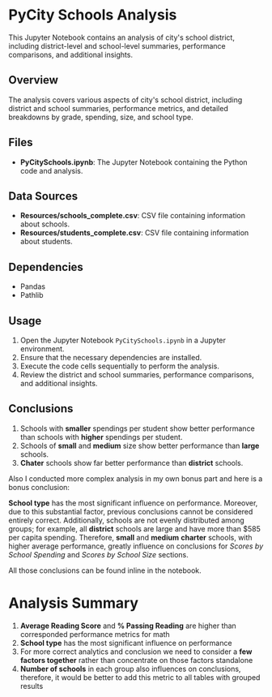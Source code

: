 # PyCity Schools Analysis

This Jupyter Notebook contains an analysis of city's school district, including district-level and school-level summaries, performance comparisons, and additional insights.

## Overview

The analysis covers various aspects of city's school district, including district and school summaries, performance metrics, and detailed breakdowns by grade, spending, size, and school type.

## Files

- **PyCitySchools.ipynb**: The Jupyter Notebook containing the Python code and analysis.

## Data Sources

- **Resources/schools_complete.csv**: CSV file containing information about schools.
- **Resources/students_complete.csv**: CSV file containing information about students.

## Dependencies

- Pandas
- Pathlib

## Usage

1. Open the Jupyter Notebook `PyCitySchools.ipynb` in a Jupyter environment.
2. Ensure that the necessary dependencies are installed.
3. Execute the code cells sequentially to perform the analysis.
4. Review the district and school summaries, performance comparisons, and additional insights.

## Conclusions

1. Schools with **smaller** spendings per student show better performance than schools with **higher** spendings per student.
2. Schools of **small** and **medium** size show better performance than **large** schools.
3. **Chater** schools show far better performance than **district** schools.

Also I conducted more complex analysis in my own bonus part and here is a bonus conclusion:

**School type** has the most significant influence on performance. Moreover, due to this substantial factor, previous conclusions cannot be considered entirely correct. Additionally, schools are not evenly distributed among groups; for example, all **district** schools are large and have more than $585 per capita spending. Therefore, **small** and **medium** **charter** schools, with higher average performance, greatly influence on conclusions for *Scores by School Spending* and *Scores by School Size* sections.

All those conclusions can be found inline in the notebook.

# Analysis Summary
1. **Average Reading Score** and **% Passing Reading** are higher than corresponded performance metrics for math
2. **School type** has the most significant influence on performance
3. For more correct analytics and conclusion we need to consider a **few factors together** rather than concentrate on those factors standalone
4. **Number of schools** in each group also influences on conclusions, therefore, it would be better to add this metric to all tables with grouped results


